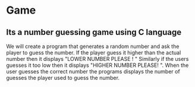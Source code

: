 # Game
## Its a number guessing game using C language 

We will create a program that generates a random number and ask the player to guess the number. If the player guess it higher than the actual number then it displays "LOWER NUMBER PLEASE ! " 
Similarly if the users guesses it too low then it displays "HIGHER NUMBER PLEASE! ".
When the user guesses the correct number the programs displays the number of guesses the player used to guess the number.
